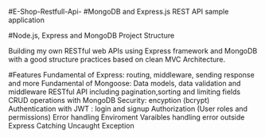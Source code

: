 #E-Shop-Restfull-Api-
#MongoDB and Express.js REST API sample application

#Node.js, Express and MongoDB Project Structure

Building my own RESTful web APIs using Express framework and MongoDB with a good structure practices based on clean MVC Architecture.

#Features
Fundamental of Express: routing, middleware, sending response and more
Fundamental of Mongoose: Data models, data validation and middleware
RESTful API including pagination,sorting and limiting fields
CRUD operations with MongoDB
Security: encyption (bcrypt)
Authentication with JWT : login and signup
Authorization (User roles and permissions)
Error handling
Enviroment Varaibles
handling error outside Express
Catching Uncaught Exception

